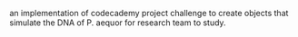 an implementation of codecademy project challenge to create objects that simulate the DNA of P. aequor for research team to study.

